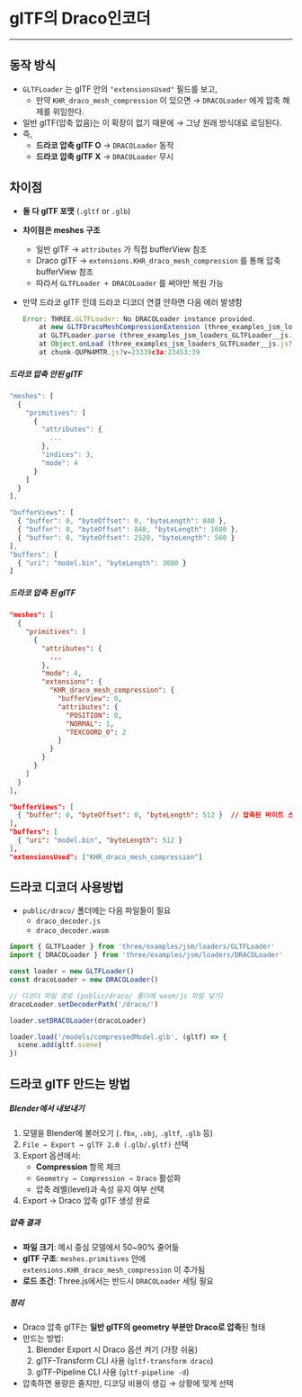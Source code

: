 # glTF의 Draco인코더

---

>

## 동작 방식

- `GLTFLoader` 는 glTF 안의 `"extensionsUsed"` 필드를 보고,
  - 만약 `KHR_draco_mesh_compression` 이 있으면 → `DRACOLoader` 에게 압축 해제를 위임한다.  
- 일반 glTF(압축 없음)는 이 확장이 없기 때문에 → 그냥 원래 방식대로 로딩된다. 
- 즉, 
  - **드라코 압축 glTF O** → `DRACOLoader` 동작
  - **드라코 압축 glTF X** → `DRACOLoader` 무시

## 차이점

- **둘 다 glTF 포맷** (`.gltf` or `.glb`)

- **차이점은 meshes 구조**

  - 일반 glTF → `attributes` 가 직접 bufferView 참조
  - Draco glTF → `extensions.KHR_draco_mesh_compression` 를 통해 압축 bufferView 참조
  - 따라서 `GLTFLoader + DRACOLoader` 를 써야만 복원 가능

- 만약 드라코 glTF 인데 드라코 디코더 연결 안하면 다음 에러 발생함 

  ```js
  Error: THREE.GLTFLoader: No DRACOLoader instance provided.
      at new GLTFDracoMeshCompressionExtension (three_examples_jsm_loaders_GLTFLoader__js.js?v=23339c3a:1095:13)
      at GLTFLoader.parse (three_examples_jsm_loaders_GLTFLoader__js.js?v=23339c3a:356:41)
      at Object.onLoad (three_examples_jsm_loaders_GLTFLoader__js.js?v=23339c3a:229:15)
      at chunk-QUPN4MTR.js?v=23339c3a:23453:39
  ```

##### 드라코 압축 안된 glTF

```js
"meshes": [
  {
    "primitives": [
      {
        "attributes": {
          ...
        },
        "indices": 3,
        "mode": 4
      }
    ]
  }
],

"bufferViews": [
  { "buffer": 0, "byteOffset": 0, "byteLength": 840 },
  { "buffer": 0, "byteOffset": 840, "byteLength": 1680 },
  { "buffer": 0, "byteOffset": 2520, "byteLength": 560 }
],
"buffers": [
  { "uri": "model.bin", "byteLength": 3080 }
]

```

##### 드라코 압축 된 glTF

```json
"meshes": [
  {
    "primitives": [
      {
        "attributes": {
          ...
        },
        "mode": 4,
        "extensions": {
          "KHR_draco_mesh_compression": {
            "bufferView": 0,
            "attributes": {
              "POSITION": 0,
              "NORMAL": 1,
              "TEXCOORD_0": 2
            }
          }
        }
      }
    ]
  }
],

"bufferViews": [
  { "buffer": 0, "byteOffset": 0, "byteLength": 512 }  // 압축된 바이트 스트림
],
"buffers": [
  { "uri": "model.bin", "byteLength": 512 }
],
"extensionsUsed": ["KHR_draco_mesh_compression"]
```

## 드라코 디코더 사용방법

- `public/draco/` 폴더에는 다음 파일들이 필요
  - `draco_decoder.js`
  - `draco_decoder.wasm`

```js
import { GLTFLoader } from 'three/examples/jsm/loaders/GLTFLoader'
import { DRACOLoader } from 'three/examples/jsm/loaders/DRACOLoader'

const loader = new GLTFLoader()
const dracoLoader = new DRACOLoader()

// 디코더 파일 경로 (public/draco/ 폴더에 wasm/js 파일 넣기)
dracoLoader.setDecoderPath('/draco/')

loader.setDRACOLoader(dracoLoader)

loader.load('/models/compressedModel.glb', (gltf) => {
  scene.add(gltf.scene)
})
```

## 드라코 glTF 만드는 방법

##### Blender에서 내보내기

1. 모델을 Blender에 불러오기 (`.fbx`, `.obj`, `.gltf`, `.glb` 등)
2. `File → Export → glTF 2.0 (.glb/.gltf)` 선택
3. Export 옵션에서:
   - **Compression** 항목 체크
   - `Geometry → Compression → Draco` 활성화
   - 압축 레벨(level)과 속성 유지 여부 선택
4. Export → Draco 압축 glTF 생성 완료

#####  압축 결과

- **파일 크기**: 메시 중심 모델에서 50~90% 줄어듦
- **glTF 구조**: `meshes.primitives` 안에 `extensions.KHR_draco_mesh_compression` 이 추가됨
- **로드 조건**: Three.js에서는 반드시 `DRACOLoader` 세팅 필요

##### 정리

- Draco 압축 glTF는 **일반 glTF의 geometry 부분만 Draco로 압축**된 형태
- 만드는 방법:
  1. Blender Export 시 Draco 옵션 켜기 (가장 쉬움)
  2. glTF-Transform CLI 사용 (`gltf-transform draco`)
  3. glTF-Pipeline CLI 사용 (`gltf-pipeline -d`)
- 압축하면 용량은 줄지만, 디코딩 비용이 생김 → 상황에 맞게 선택
